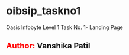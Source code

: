 # oibsip_taskno1
Oasis Infobyte Level 1 Task No. 1- Landing Page
## <font color="red">Author:</font> Vanshika Patil

